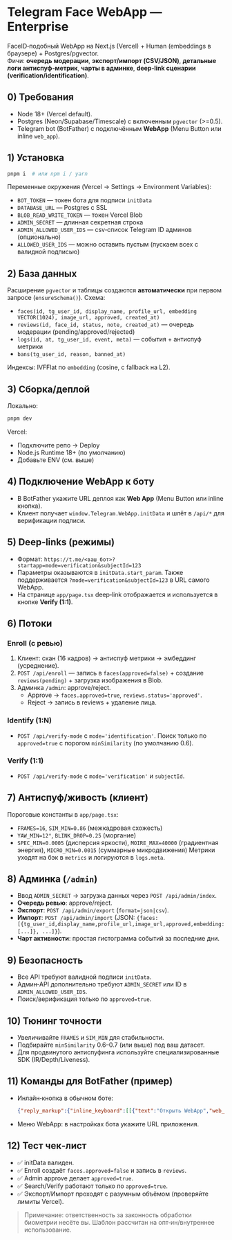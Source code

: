 
# Telegram Face WebApp — Enterprise
FaceID‑подобный WebApp на Next.js (Vercel) + Human (embeddings в браузере) + Postgres/pgvector.  
Фичи: **очередь модерации**, **экспорт/импорт (CSV/JSON)**, **детальные логи антиспуф‑метрик**, **чарты в админке**, **deep‑link сценарии (verification/identification)**.

## 0) Требования
- Node 18+ (Vercel default).
- Postgres (Neon/Supabase/Timescale) с включенным `pgvector` (>=0.5).
- Telegram bot (BotFather) с подключённым **WebApp** (Menu Button или inline `web_app`).

## 1) Установка
```bash
pnpm i  # или npm i / yarn
```
Переменные окружения (Vercel → Settings → Environment Variables):
- `BOT_TOKEN` — токен бота для подписи `initData`
- `DATABASE_URL` — Postgres с SSL
- `BLOB_READ_WRITE_TOKEN` — токен Vercel Blob
- `ADMIN_SECRET` — длинная секретная строка
- `ADMIN_ALLOWED_USER_IDS` — csv‑список Telegram ID админов (опционально)
- `ALLOWED_USER_IDS` — можно оставить пустым (пускаем всех с валидной подписью)

## 2) База данных
Расширение `pgvector` и таблицы создаются **автоматически** при первом запросе (`ensureSchema()`).
Схема:
- `faces(id, tg_user_id, display_name, profile_url, embedding VECTOR(1024), image_url, approved, created_at)`
- `reviews(id, face_id, status, note, created_at)` — очередь модерации (pending/approved/rejected)
- `logs(id, at, tg_user_id, event, meta)` — события + антиспуф метрики
- `bans(tg_user_id, reason, banned_at)`

Индексы: IVFFlat по `embedding` (cosine, с fallback на L2).

## 3) Сборка/деплой
Локально:
```bash
pnpm dev
```
Vercel:
- Подключите репо → Deploy
- Node.js Runtime 18+ (по умолчанию)
- Добавьте ENV (см. выше)

## 4) Подключение WebApp к боту
- В BotFather укажите URL деплоя как **Web App** (Menu Button или inline кнопка).
- Клиент получает `window.Telegram.WebApp.initData` и шлёт в `/api/*` для верификации подписи.

## 5) Deep‑links (режимы)
- Формат: `https://t.me/<ваш_бот>?startapp=mode=verification&subjectId=123`
- Параметры оказываются в `initData.start_param`. Также поддерживается `?mode=verification&subjectId=123` в URL самого WebApp.
- На странице `app/page.tsx` deep‑link отображается и используется в кнопке **Verify (1:1)**.

## 6) Потоки
### Enroll (с ревью)
1. Клиент: скан (16 кадров) → антиспуф метрики → эмбеддинг (усреднение).
2. `POST /api/enroll` — запись в `faces(approved=false)` + создание `reviews(pending)` + загрузка изображения в Blob.
3. Админка `/admin`: approve/reject.
   - Approve → `faces.approved=true`, `reviews.status='approved'`.
   - Reject → запись в reviews + удаление лица.

### Identify (1:N)
- `POST /api/verify-mode` с `mode='identification'`. Поиск только по `approved=true` с порогом `minSimilarity` (по умолчанию 0.6).

### Verify (1:1)
- `POST /api/verify-mode` с `mode='verification'` и `subjectId`.

## 7) Антиспуф/живость (клиент)
Пороговые константы в `app/page.tsx`:
- `FRAMES=16`, `SIM_MIN=0.86` (межкадровая схожесть)
- `YAW_MIN=12°`, `BLINK_DROP=0.25` (моргание)
- `SPEC_MIN=0.0005` (дисперсия яркости), `MOIRE_MAX=40000` (градиентная энергия), `MICRO_MIN=0.0015` (суммарные микродвижения)
Метрики уходят на бэк в `metrics` и логируются в `logs.meta`.

## 8) Админка (`/admin`)
- Ввод `ADMIN_SECRET` → загрузка данных через `POST /api/admin/index`.
- **Очередь ревью**: approve/reject.
- **Экспорт**: `POST /api/admin/export` (`format=json|csv`).
- **Импорт**: `POST /api/admin/import` (JSON: `{faces:[{tg_user_id,display_name,profile_url,image_url,approved,embedding: [...]}, ...]}`).
- **Чарт активности**: простая гистограмма событий за последние дни.

## 9) Безопасность
- Все API требуют валидной подписи `initData`.
- Админ‑API дополнительно требуют `ADMIN_SECRET` или ID в `ADMIN_ALLOWED_USER_IDS`.
- Поиск/верификация только по `approved=true`.

## 10) Тюнинг точности
- Увеличивайте `FRAMES` и `SIM_MIN` для стабильности.
- Подбирайте `minSimilarity` 0.6–0.7 (или выше) под ваш датасет.
- Для продвинутого антиспуфинга используйте специализированные SDK (IR/Depth/Liveness).

## 11) Команды для BotFather (пример)
- Инлайн‑кнопка в обычном боте:
  ```json
  {"reply_markup":{"inline_keyboard":[[{"text":"Открыть WebApp","web_app":{"url":"https://<ваш-деплой>.vercel.app"}}]]}}
  ```
- Меню WebApp: в настройках бота укажите URL приложения.

## 12) Тест чек‑лист
- ✅ initData валиден.
- ✅ Enroll создаёт `faces.approved=false` и запись в `reviews`.
- ✅ Admin approve делает `approved=true`.
- ✅ Search/Verify работают только по `approved=true`.
- ✅ Экспорт/Импорт проходят с разумным объёмом (проверяйте лимиты Vercel).

> Примечание: ответственность за законность обработки биометрии несёте вы. Шаблон рассчитан на опт‑ин/внутреннее использование.
